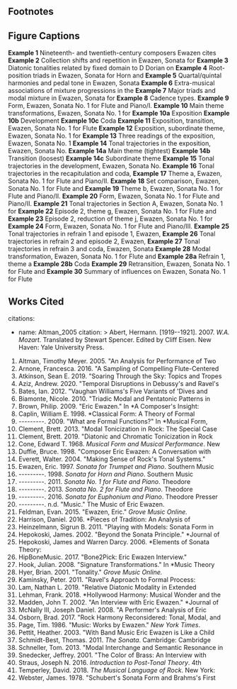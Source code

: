 ## Footnotes

[^1]: Even notable exceptions such as Harrison 2016 and Lam 2019 focus
[^2]: Ewazen's popularity partially stems from his emphasis on
[^3]: HipBoneMusic (2017, 24:00--24:55). For a works list, see the
[^4]: Borrowing Ian Bates' general definition, "tonality" in this
[^5]: Thus, Ewazen's view of "tonality" aligns with Ian Bates' (2012)
[^6]: His mother was Polish, and his father was Ukrainian. References to
[^7]: Ewazen also frequently mentions his teachers as major influences.
[^8]: Interestingly, Ewazen mentions this when discussing the admiration
[^9]: To be fair, not even eighteenth-century works always follow this
[^10]: For further information on Schubert's approach to sonata form,
[^11]: For a discussion of octatonic passages in Ewazen's Sonata for
[^12]: This serves as a particular example of what Peter Kaminsky (2011,
[^13]: Page (1986, 14), as quoted in McNally (2008, 13).
[^14]: Bates (2012, Examples 9­--10, 39). Subsequent charts in this
[^15]: For Ewazen's account of his early exposure to rock, see Altman
[^16]: Snedecker (2001, 33) is quoting Ewazen here. For further comments
[^17]: Ewazen's Sonata for Trumpet and Piano similarly opens with
[^18]: Lehman's list (2018, xiv) includes categories such as modal
[^19]: For descriptions of his collaborative process, see Brown (2009,
[^20]: McNally (2008, 7) provides an example from Ewazen's composition
[^21]: These examples adopt the nomenclature and presentation of Bates
[^22]: Figure 1.5 of Caplin (2009, 38) contains a useful chart
[^23]: The first movement of Ewazen's Sonata for Trumpet and Piano
[^24]: The relationships described in this paragraph could more formally
[^25]: The first movement of the Sonata for Trumpet and Piano provide a
[^26]: Ewazen avoids tonal closure without connoting the negative
[^27]: The notations follow common practice: parentheses indicate set
[^28]: See chapter 14 of Hepokoski and Darcy (2006, 306--317).
[^29]: As Altman (2005, 14) notes, "Ewazen's music deserves to be

## Figure Captions

**Example 1** Nineteenth- and twentieth-century composers Ewazen cites
**Example 2** Collection shifts and repetition in Ewazen, Sonata for
**Example 3** Diatonic tonalities related by fixed domain to D Dorian on
**Example 4** Root-position triads in Ewazen, Sonata for Horn and
**Example 5** Quartal/quintal harmonies and pedal tone in Ewazen, Sonata
**Example 6** Extra-musical associations of mixture progressions in the
**Example 7** Major triads and modal mixture in Ewazen, Sonata for
**Example 8** Cadence types.
**Example 9** Form, Ewazen, Sonata No. 1 for Flute and Piano/I.
**Example 10** Main theme transformations, Ewazen, Sonata No. 1 for
**Example 10a** Exposition
**Example 10b** Development
**Example 10c** Coda
**Example 11** Exposition, transition, Ewazen, Sonata No. 1 for Flute
**Example 12** Exposition, subordinate theme, Ewazen, Sonata No. 1 for
**Example 13** Three readings of the exposition, Ewazen, Sonata No. 1
**Example 14** Tonal trajectories in the exposition, Ewazen, Sonata No.
**Example 14a** Main theme (tightest)
**Example 14b** Transition (loosest)
**Example 14c** Subordinate theme
**Example 15** Tonal trajectories in the development, Ewazen, Sonata No.
**Example 16** Tonal trajectories in the recapitulation and coda,
**Example 17** Theme a, Ewazen, Sonata No. 1 for Flute and Piano/II.
**Example 18** Set comparison, Ewazen, Sonata No. 1 for Flute and
**Example 19** Theme b, Ewazen, Sonata No. 1 for Flute and Piano/II.
**Example 20** Form, Ewazen, Sonata No. 1 for Flute and Piano/II.
**Example 21** Tonal trajectories in Section A, Ewazen, Sonata No. 1 for
**Example 22** Episode 2, theme g, Ewazen, Sonata No. 1 for Flute and
**Example 23** Episode 2, reduction of theme j, Ewazen, Sonata No. 1 for
**Example 24** Form, Ewazen, Sonata No. 1 for Flute and Piano/III.
**Example 25** Tonal trajectories in refrain 1 and episode 1, Ewazen,
**Example 26** Tonal trajectories in refrain 2 and episode 2, Ewazen,
**Example 27** Tonal trajectories in refrain 3 and coda, Ewazen, Sonata
**Example 28** Modal transformation, Ewazen, Sonata No. 1 for Flute and
**Example 28a** Refrain 1, theme a
**Example 28b** Coda
**Example 29** Retransition, Ewazen, Sonata No. 1 for Flute and
**Example 30** Summary of influences on Ewazen, Sonata No. 1 for Flute

## Works Cited


citations:
- name: Altman_2005
  citation: >
    Abert, Hermann. \[1919--1921]. 2007. *W.A. Mozart*. Translated by Stewart Spencer. Edited by Cliff Eisen. New Haven: Yale University Press.

1.  Altman, Timothy Meyer. 2005. "An Analysis for Performance of Two
2.  Arnone, Francesca. 2016. "A Sampling of Compelling Flute-Centered
3.  Atkinson, Sean E. 2019. "Soaring Through the Sky: Topics and Tropes
4.  Aziz, Andrew. 2020. "Temporal Disruptions in Debussy's and Ravel's
5.  Bates, Ian. 2012. "Vaughan Williams's Five Variants of 'Dives and
6.  Biamonte, Nicole. 2010. "Triadic Modal and Pentatonic Patterns in
7.  Brown, Philip. 2009. "Eric Ewazen." In *A Composer's Insight:
8.  Caplin, William E. 1998. *Classical Form: A Theory of Formal
9.  ---------. 2009. "What are Formal Functions?" In *Musical Form,
10. Clement, Brett. 2013. "Modal Tonicization in Rock: The Special Case
11. Clement, Brett. 2019. "Diatonic and Chromatic Tonicization in Rock
12. Cone, Edward T. 1968. *Musical Form and Musical Performance*. New
13. Duffie, Bruce. 1998. "Composer Eric Ewazen: A Conversation with
14. Everett, Walter. 2004. "Making Sense of Rock's Tonal Systems."
15. Ewazen, Eric. 1997. *Sonata for Trumpet and Piano*. Southern Music
16. ---------. 1998. *Sonata for Horn and Piano*. Southern Music
17. ---------. 2011. *Sonata No. 1 for Flute and Piano*. Theodore
18. ---------. 2013. *Sonata No. 2 for Flute and Piano*. Theodore
19. ---------. 2016. *Sonata for Euphonium and Piano*. Theodore Presser
20. ---------. n.d. "Music." The Music of Eric Ewazen.
21. Feldman, Evan. 2015. "Ewazen, Eric." *Grove Music Online.*
22. Harrison, Daniel. 2016. *Pieces of Tradition: An Analysis of
23. Heinzelmann, Sigrun B. 2011. "Playing with Models: Sonata Form in
24. Hepokoski, James. 2002. "Beyond the Sonata Principle." *Journal of
25. Hepokoski, James and Warren Darcy. 2006. *Elements of Sonata Theory:
26. HipBoneMusic. 2017. "Bone2Pick: Eric Ewazen Interview."
27. Hook, Julian. 2008. "Signature Transformations." In *Music Theory
28. Hyer, Brian. 2001. "Tonality." *Grove Music Online.*
29. Kaminsky, Peter. 2011. "Ravel's Approach to Formal Process:
30. Lam, Nathan L. 2019. "Relative Diatonic Modality in Extended
31. Lehman, Frank. 2018. *Hollywood Harmony: Musical Wonder and the
32. Madden, John T. 2002. "An Interview with Eric Ewazen." *Journal of
33. McNally III, Joseph Daniel. 2008. "A Performer's Analysis of Eric
34. Osborn, Brad. 2017. "Rock Harmony Reconsidered: Tonal, Modal, and
35. Page, Tim. 1986. "Music: Works by Ewazen." *New York Times*.
36. Pettit, Heather. 2003. "With Band Music Eric Ewazen is Like a Child
37. Schmidt-Best, Thomas. 2011. *The Sonata*. Cambridge: Cambridge
38. Schneller, Tom. 2013. "Modal Interchange and Semantic Resonance in
39. Snedecker, Jeffrey. 2001. "The Color of Brass: An Interview with
40. Straus, Joseph N. 2016. *Introduction to Post-Tonal Theory*. 4th
41. Temperley, David. 2018. *The Musical Language of Rock*. New York:
42. Webster, James. 1978. "Schubert's Sonata Form and Brahms's First